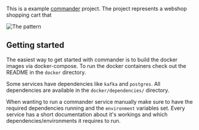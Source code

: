 This is a example [commander](https://github.com/jeroenrinzema/commander) project. The project represents a webshop shopping cart that 

![The pattern](https://github.com/sysco-middleware/commander/wiki/commander-pattern.jpg)

## Getting started

The easiest way to get started with commander is to build the docker images via docker-compose.
To run the docker containers check out the README in the `docker` directory.

Some services have dependencies like `kafka` and `postgres`. All dependencies are available in the `docker/dependencies/` directory.

When wanting to run a commander service manually make sure to have the required dependencies running and the `environment` variables set. Every service has a short documentation about it's workings and which dependencies/environments it requires to run.
